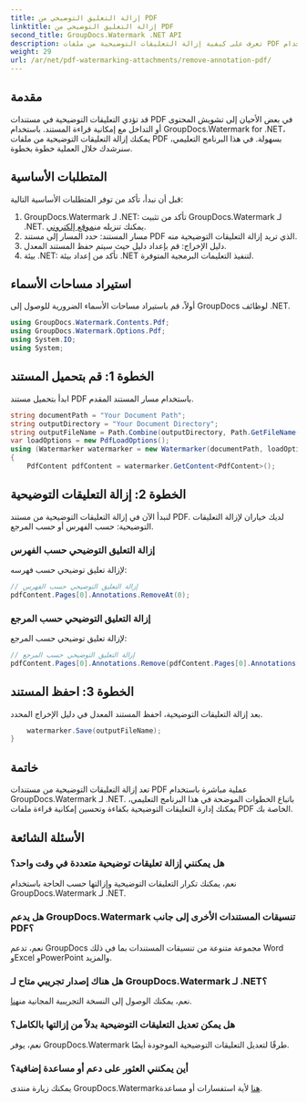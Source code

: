 ```yaml
---
title: إزالة التعليق التوضيحي من PDF
linktitle: إزالة التعليق التوضيحي من PDF
second_title: GroupDocs.Watermark .NET API
description: تعرف على كيفية إزالة التعليقات التوضيحية من ملفات PDF باستخدام GroupDocs.Watermark لـ .NET. تعزيز إمكانية قراءة المستندات دون عناء.
weight: 29
url: /ar/net/pdf-watermarking-attachments/remove-annotation-pdf/
---
```

## مقدمة
قد تؤدي التعليقات التوضيحية في مستندات PDF في بعض الأحيان إلى تشويش المحتوى أو التداخل مع إمكانية قراءة المستند. باستخدام GroupDocs.Watermark for .NET، يمكنك إزالة التعليقات التوضيحية من ملفات PDF بسهولة. في هذا البرنامج التعليمي، سنرشدك خلال العملية خطوة بخطوة.
## المتطلبات الأساسية
قبل أن نبدأ، تأكد من توفر المتطلبات الأساسية التالية:
1.  GroupDocs.Watermark لـ .NET: تأكد من تثبيت GroupDocs.Watermark لـ .NET. يمكنك تنزيله من[موقع إلكتروني](https://releases.groupdocs.com/Watermark/net/).
2. مسار المستند: حدد المسار إلى مستند PDF الذي تريد إزالة التعليقات التوضيحية منه.
3. دليل الإخراج: قم بإعداد دليل حيث سيتم حفظ المستند المعدل.
4. بيئة .NET: تأكد من إعداد بيئة .NET لتنفيذ التعليمات البرمجية المتوفرة.

## استيراد مساحات الأسماء
أولاً، قم باستيراد مساحات الأسماء الضرورية للوصول إلى GroupDocs لوظائف .NET.
```csharp
using GroupDocs.Watermark.Contents.Pdf;
using GroupDocs.Watermark.Options.Pdf;
using System.IO;
using System;
```
## الخطوة 1: قم بتحميل المستند
ابدأ بتحميل مستند PDF باستخدام مسار المستند المقدم.
```csharp
string documentPath = "Your Document Path";
string outputDirectory = "Your Document Directory";
string outputFileName = Path.Combine(outputDirectory, Path.GetFileName(documentPath));
var loadOptions = new PdfLoadOptions();
using (Watermarker watermarker = new Watermarker(documentPath, loadOptions))
{
    PdfContent pdfContent = watermarker.GetContent<PdfContent>();
```
## الخطوة 2: إزالة التعليقات التوضيحية
لنبدأ الآن في إزالة التعليقات التوضيحية من مستند PDF. لديك خياران لإزالة التعليقات التوضيحية: حسب الفهرس أو حسب المرجع.
### إزالة التعليق التوضيحي حسب الفهرس
لإزالة تعليق توضيحي حسب فهرسه:
```csharp
// إزالة التعليق التوضيحي حسب الفهرس
pdfContent.Pages[0].Annotations.RemoveAt(0);
```
### إزالة التعليق التوضيحي حسب المرجع
لإزالة تعليق توضيحي حسب المرجع:
```csharp
// إزالة التعليق التوضيحي حسب المرجع
pdfContent.Pages[0].Annotations.Remove(pdfContent.Pages[0].Annotations[0]);
```
## الخطوة 3: احفظ المستند
بعد إزالة التعليقات التوضيحية، احفظ المستند المعدل في دليل الإخراج المحدد.
```csharp
    watermarker.Save(outputFileName);
}
```

## خاتمة
تعد إزالة التعليقات التوضيحية من مستندات PDF عملية مباشرة باستخدام GroupDocs.Watermark لـ .NET. باتباع الخطوات الموضحة في هذا البرنامج التعليمي، يمكنك إدارة التعليقات التوضيحية بكفاءة وتحسين إمكانية قراءة ملفات PDF الخاصة بك.
## الأسئلة الشائعة
### هل يمكنني إزالة تعليقات توضيحية متعددة في وقت واحد؟
نعم، يمكنك تكرار التعليقات التوضيحية وإزالتها حسب الحاجة باستخدام GroupDocs.Watermark لـ .NET.
### هل يدعم GroupDocs.Watermark تنسيقات المستندات الأخرى إلى جانب PDF؟
نعم، تدعم GroupDocs مجموعة متنوعة من تنسيقات المستندات بما في ذلك Word وExcel وPowerPoint والمزيد.
### هل هناك إصدار تجريبي متاح لـ GroupDocs.Watermark لـ .NET؟
 نعم، يمكنك الوصول إلى النسخة التجريبية المجانية من[هنا](https://releases.groupdocs.com/).
### هل يمكن تعديل التعليقات التوضيحية بدلاً من إزالتها بالكامل؟
نعم، يوفر GroupDocs.Watermark طرقًا لتعديل التعليقات التوضيحية الموجودة أيضًا.
### أين يمكنني العثور على دعم أو مساعدة إضافية؟
 يمكنك زيارة منتدى GroupDocs.Watermark[هنا](https://forum.groupdocs.com/c/watermark/19) لأية استفسارات أو مساعدة.